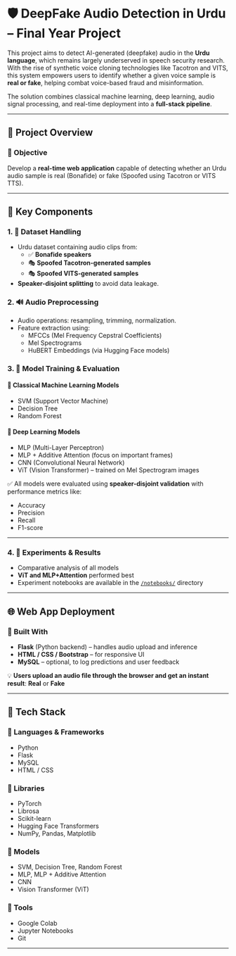 # 🛡️ DeepFake Audio Detection in Urdu – Final Year Project

This project aims to detect AI-generated (deepfake) audio in the **Urdu language**, which remains largely underserved in speech security research. With the rise of synthetic voice cloning technologies like Tacotron and VITS, this system empowers users to identify whether a given voice sample is **real or fake**, helping combat voice-based fraud and misinformation.

The solution combines classical machine learning, deep learning, audio signal processing, and real-time deployment into a **full-stack pipeline**.

---

## 🚀 Project Overview

### 🎯 Objective
Develop a **real-time web application** capable of detecting whether an Urdu audio sample is real (Bonafide) or fake (Spoofed using Tacotron or VITS TTS).

---

## 🧪 Key Components

### 1. 📁 Dataset Handling
- Urdu dataset containing audio clips from:
  - ✅ **Bonafide speakers**
  - 🎭 **Spoofed Tacotron-generated samples**
  - 🎭 **Spoofed VITS-generated samples**
- **Speaker-disjoint splitting** to avoid data leakage.

### 2. 🔊 Audio Preprocessing
- Audio operations: resampling, trimming, normalization.
- Feature extraction using:
  - MFCCs (Mel Frequency Cepstral Coefficients)
  - Mel Spectrograms
  - HuBERT Embeddings (via Hugging Face models)

### 3. 🧠 Model Training & Evaluation

#### 🔹 Classical Machine Learning Models
- SVM (Support Vector Machine)
- Decision Tree
- Random Forest

#### 🔹 Deep Learning Models
- MLP (Multi-Layer Perceptron)
- MLP + Additive Attention (focus on important frames)
- CNN (Convolutional Neural Network)
- ViT (Vision Transformer) – trained on Mel Spectrogram images

✅ All models were evaluated using **speaker-disjoint validation** with performance metrics like:
- Accuracy
- Precision
- Recall
- F1-score

---

### 4. 🔬 Experiments & Results
- Comparative analysis of all models
- **ViT and MLP+Attention** performed best
- Experiment notebooks are available in the [`/notebooks/`](notebooks/) directory

---

## 🌐 Web App Deployment

### 🔧 Built With
- **Flask** (Python backend) – handles audio upload and inference
- **HTML / CSS / Bootstrap** – for responsive UI
- **MySQL** – optional, to log predictions and user feedback

💡 **Users upload an audio file through the browser and get an instant result**: **Real** or **Fake**

---

## 🧰 Tech Stack

### 🔹 Languages & Frameworks
- Python
- Flask
- MySQL
- HTML / CSS

### 🔹 Libraries
- PyTorch
- Librosa
- Scikit-learn
- Hugging Face Transformers
- NumPy, Pandas, Matplotlib

### 🔹 Models
- SVM, Decision Tree, Random Forest
- MLP, MLP + Additive Attention
- CNN
- Vision Transformer (ViT)

### 🔹 Tools
- Google Colab
- Jupyter Notebooks
- Git
  

---

